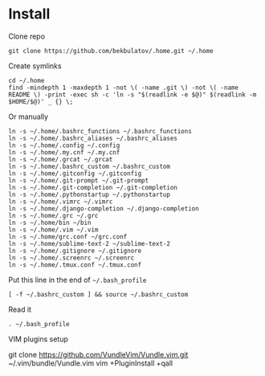 Install
=======

Clone repo

    git clone https://github.com/bekbulatov/.home.git ~/.home

Create symlinks

	cd ~/.home
	find -mindepth 1 -maxdepth 1 -not \( -name .git \) -not \( -name README \) -print -exec sh -c 'ln -s "$(readlink -e $@)" $(readlink -m $HOME/$@)' _ {} \;

Or manually

    ln -s ~/.home/.bashrc_functions ~/.bashrc_functions
    ln -s ~/.home/.bashrc_aliases ~/.bashrc_aliases
    ln -s ~/.home/.config ~/.config
    ln -s ~/.home/.my.cnf ~/.my.cnf
    ln -s ~/.home/.grcat ~/.grcat
    ln -s ~/.home/.bashrc_custom ~/.bashrc_custom
    ln -s ~/.home/.gitconfig ~/.gitconfig
    ln -s ~/.home/.git-prompt ~/.git-prompt
    ln -s ~/.home/.git-completion ~/.git-completion
    ln -s ~/.home/.pythonstartup ~/.pythonstartup
    ln -s ~/.home/.vimrc ~/.vimrc
    ln -s ~/.home/.django-completion ~/.django-completion
    ln -s ~/.home/.grc ~/.grc
    ln -s ~/.home/bin ~/bin
    ln -s ~/.home/.vim ~/.vim
    ln -s ~/.home/grc.conf ~/grc.conf
    ln -s ~/.home/sublime-text-2 ~/sublime-text-2
    ln -s ~/.home/.gitignore ~/.gitignore
    ln -s ~/.home/.screenrc ~/.screenrc
    ln -s ~/.home/.tmux.conf ~/.tmux.conf

Put this line in the end of `~/.bash_profile`

    [ -f ~/.bashrc_custom ] && source ~/.bashrc_custom

Read it

    . ~/.bash_profile
    
VIM plugins setup

   git clone https://github.com/VundleVim/Vundle.vim.git ~/.vim/bundle/Vundle.vim
   vim +PluginInstall +qall
